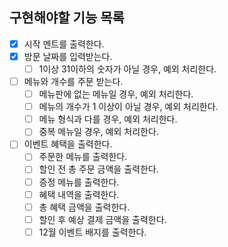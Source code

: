 ## 구현해야할 기능 목록
- [x] 시작 멘트를 출력한다.
- [x] 방문 날짜를 입력받는다.
  - [ ] 1이상 31이하의 숫자가 아닐 경우, 예외 처리한다.
- [ ] 메뉴와 개수를 주문 받는다.
  - [ ] 메뉴판에 없는 메뉴일 경우, 예외 처리한다.
  - [ ] 메뉴의 개수가 1 이상이 아닐 경우, 예외 처리한다.
  - [ ] 메뉴 형식과 다를 경우, 예외 처리한다.
  - [ ] 중복 메뉴일 경우, 예외 처리한다.
- [ ] 이벤트 혜택을 출력한다.
  - [ ] 주문한 메뉴를 출력한다.
  - [ ] 할인 전 총 주문 금액을 출력한다.
  - [ ] 증정 메뉴를 출력한다.
  - [ ] 혜택 내역을 출력한다.
  - [ ] 총 혜택 금액을 출력한다.
  - [ ] 할인 후 예상 결제 금액을 출력한다.
  - [ ] 12월 이벤트 배지를 출력한다.